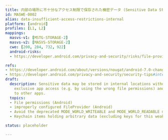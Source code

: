```yaml
---
title: 内部の場所に不十分なアクセス制限で保存された機密データ (Sensitive Data Stored With Insufficient Access Restrictions in Internal Locations)
id: MASWE-0002
alias: data-insufficient-access-restrictions-internal
platform: [android]
profiles: [L1, L2]
mappings:
  masvs-v1: [MSTG-STORAGE-2]
  masvs-v2: [MASVS-STORAGE-2]
  cwe: [200, 284, 732, 922]
  android-risks:
  - https://developer.android.com/privacy-and-security/risks/file-providers

refs:
- https://developer.android.com/about/versions/nougat/android-7.0-changes#permfilesys
- https://developer.android.com/privacy-and-security/security-tips#internal-storage
draft:
  description: Sensitive data may be stored in internal locations without ensuring
    exclusive app access (e.g. by using the wrong file permissions) and may be accessible
    to other apps.
  topics:
  - File permissions (Android)
  - improperly configured FileProvider (Android)
  - Avoid the deprecated MODE_WORLD_WRITEABLE and MODE_WORLD_READABLE modes for IPC files, see https://developer.android.com/privacy-and-security/security-tips#internal-storage. They don't provide the ability to limit data access to particular applications, and they don't provide any control of data format. If you want to share your data with other app processes, consider using a content provider instead, which offers read and write permissions to other apps and can make dynamic permission grants on a case-by-case basis.
  - Keychain items holding arbitrary data (excluding keys for this weakness) protected with weak protections such as kSecAttrAccessibleAlways, kSecAttrAccessibleAfterFirstUnlock,  kSecAttrAccessibleWhenUnlocked (iOS)

status: placeholder

---
```


